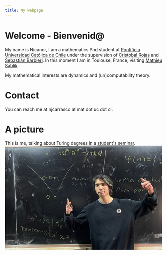 ```yaml
---
title: My webpage
---
```


# Welcome - Bienvenid@
My name is Nicanor, I am a mathematics Phd student at [Pontificia Universidad Católica de Chile][] under the supervision of [Cristóbal Rojas][] and [Sebastián Barbieri][]. In this moment I am in Toulouse, France, visiting [Mathieu Sablik][]. 

My mathematical interests are dynamics and (un)computability theory.

# Contact

You can reach me at njcarrasco at mat dot uc dot cl.  

# A picture
This is me, talking about Turing degrees in a [student's seminar](https://sites.google.com/view/sepmat/inicio).
![Alt text](Yo.png 'Yo mismo')

[Pontificia Universidad Católica de Chile]: http://mat.uc.cl/

[Cristóbal Rojas]: https://www.mat.uc.cl/personas/perfil/cristobal.rojas

[Sebastián Barbieri]: http://www.sbarbieri.usach.cl/index.html

[Mathieu Sablik]: https://www.math.univ-toulouse.fr/~msablik/

[About]: /about


